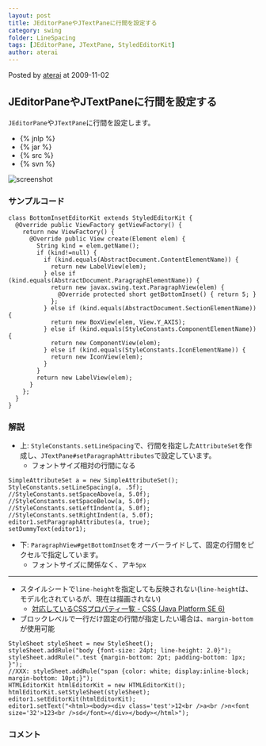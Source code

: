 ```yaml
---
layout: post
title: JEditorPaneやJTextPaneに行間を設定する
category: swing
folder: LineSpacing
tags: [JEditorPane, JTextPane, StyledEditorKit]
author: aterai
---
```


Posted by [aterai](http://terai.xrea.jp/aterai.html) at 2009-11-02

## JEditorPaneやJTextPaneに行間を設定する
`JEditorPane`や`JTextPane`に行間を設定します。

- {% jnlp %}
- {% jar %}
- {% src %}
- {% svn %}

<!-- dummy comment line for breaking list -->

![screenshot](https://lh5.googleusercontent.com/_9Z4BYR88imo/TQTPYZn_u9I/AAAAAAAAAd4/5-1ThpWwM5U/s800/LineSpacing.png)

### サンプルコード
<pre class="prettyprint"><code>class BottomInsetEditorKit extends StyledEditorKit {
  @Override public ViewFactory getViewFactory() {
    return new ViewFactory() {
      @Override public View create(Element elem) {
        String kind = elem.getName();
        if (kind!=null) {
          if (kind.equals(AbstractDocument.ContentElementName)) {
            return new LabelView(elem);
          } else if (kind.equals(AbstractDocument.ParagraphElementName)) {
            return new javax.swing.text.ParagraphView(elem) {
              @Override protected short getBottomInset() { return 5; }
            };
          } else if (kind.equals(AbstractDocument.SectionElementName)) {
            return new BoxView(elem, View.Y_AXIS);
          } else if (kind.equals(StyleConstants.ComponentElementName)) {
            return new ComponentView(elem);
          } else if (kind.equals(StyleConstants.IconElementName)) {
            return new IconView(elem);
          }
        }
        return new LabelView(elem);
      }
    };
  }
}
</code></pre>

### 解説
- 上: `StyleConstants.setLineSpacing`で、行間を指定した`AttributeSet`を作成し、`JTextPane#setParagraphAttributes`で設定しています。
    - フォントサイズ相対の行間になる

<!-- dummy comment line for breaking list -->

<pre class="prettyprint"><code>SimpleAttributeSet a = new SimpleAttributeSet();
StyleConstants.setLineSpacing(a, .5f);
//StyleConstants.setSpaceAbove(a, 5.0f);
//StyleConstants.setSpaceBelow(a, 5.0f);
//StyleConstants.setLeftIndent(a, 5.0f);
//StyleConstants.setRightIndent(a, 5.0f);
editor1.setParagraphAttributes(a, true);
setDummyText(editor1);
</code></pre>

- 下: `ParagraphView#getBottomInset`をオーバーライドして、固定の行間をピクセルで指定しています。
    - フォントサイズに関係なく、アキ`5px`

<!-- dummy comment line for breaking list -->

- - - -
- スタイルシートで`line-height`を指定しても反映されない(`line-height`は、モデル化されているが、現在は描画されない)
    - [対応しているCSSプロパティ一覧 - CSS (Java Platform SE 6)](http://docs.oracle.com/javase/jp/6/api/javax/swing/text/html/CSS.html)
- ブロックレベルで一行だけ固定の行間が指定したい場合は、`margin-bottom`が使用可能

<!-- dummy comment line for breaking list -->

<pre class="prettyprint"><code>StyleSheet styleSheet = new StyleSheet();
styleSheet.addRule("body {font-size: 24pt; line-height: 2.0}");
styleSheet.addRule(".test {margin-bottom: 2pt; padding-bottom: 1px; }");
//XXX: styleSheet.addRule("span {color: white; display:inline-block; margin-bottom: 10pt;}");
HTMLEditorKit htmlEditorKit = new HTMLEditorKit();
htmlEditorKit.setStyleSheet(styleSheet);
editor1.setEditorKit(htmlEditorKit);
editor1.setText("&lt;html&gt;&lt;body&gt;&lt;div class='test'&gt;12&lt;br /&gt;a&lt;br /&gt;n&lt;font size='32'&gt;123&lt;br /&gt;sd&lt;/font&gt;&lt;/div&gt;&lt;/body&gt;&lt;/html&gt;");
</code></pre>

### コメント

